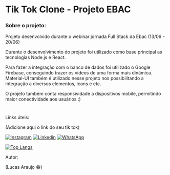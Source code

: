 
# Tik Tok Clone - Projeto EBAC

### Sobre o projeto:
Projeto desenvolvido durante o webinar jornada Full Stack da Ebac (13/06 - 20/06)

Durante o desenvolvimento do projeto foi utilizado como base principal as tecnologias Node.js e React.

Para fazer a integração com o banco de dados foi utilizado o Google Firebase, conseguindo trazer os vídeos de uma forma mais dinâmica. Material-UI também é utilizado nesse projeto nos possibilitando a integração a diversos elementos, icons e etc.

O projeto também conta responsividade a dispositivos mobile, permitindo maior conectividade aos usuários :)

#

Links úteis:

(Adicione aqui o link do seu tik tok)

[![Instagram](https://img.shields.io/badge/Instagram-E4405F?style=for-the-badge&logo=instagram&logoColor=white)](https://www.instagram.com/lucaaas.araujo/)
[![Linkedin](https://img.shields.io/badge/LinkedIn-0077B5?style=for-the-badge&logo=linkedin&logoColor=white)](https://www.linkedin.com/in/lucas-araujo-3a13a127b/)
[![WhatsApp](https://img.shields.io/badge/WhatsApp-25D366?style=for-the-badge&logo=whatsapp&logoColor=white)](https://wa.me/55(11997933908))


[![Top Langs](https://github-readme-stats.vercel.app/api/top-langs/?username=Dev-LucasAraujo)](https://github.com/anuraghazra/github-readme-stats)

Autor:

(Lucas Araujo 😁)
